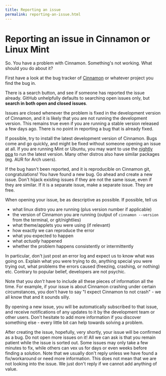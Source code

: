 ```yaml
---
title: Reporting an issue
permalink: reporting-an-issue.html
---
```


# Reporting an issue in Cinnamon or Linux Mint

So. You have a problem with Cinnamon. Something's not working. What should you do about it?

First have a look at the bug tracker of [Cinnamon](https://github.com/linuxmint/Cinnamon/issues) or whatever project you find the bug in. 

There is a search button, and see if someone has reported the issue already. GitHub unhelpfully defaults to searching open issues only, but **search in both open and closed issues**.

Issues are closed whenever the problem is fixed in the development version of Cinnamon, and it is likely that you are not running the development version. This remains true even if you are running a stable version released a few days ago. There is no point in reporting a bug that is already fixed.

If possible, try to install the latest development version of Cinnamon. Bugs come and go quickly, and might be fixed without someone opening an issue at all. If you are running Mint or Ubuntu, you may want to use the [nightly ppa](https://launchpad.net/~gwendal-lebihan-dev/+archive/ubuntu/cinnamon-nightly) to run the latest version. Many other distros also have similar packages (eg. AUR for Arch users).

If the bug hasn't been reported, and it is reproducible on Cinnamon git, congratulations! You have found a new bug. Go ahead and create a new issue. Don't hijack existing issues if they are not the same issue, even if they are similar. If it is a separate issue, make a separate issue. They are free.

When opening your issue, be as descriptive as possible. If possible, tell us

- what linux distro you are running (plus version number if applicable)
- the version of Cinnamon you are running (output of `cinnamon --version` from the terminal, or git/nightlies)
- what theme/applets you were using (if relevant)
- how exactly we can reproduce the error
- what you expected to happen
- what *actually* happened
- whether the problem happens consistently or intermittently

In particular, don't just post an error log and expect us to know what was going on. Explain what you were trying to do, anything special you were trying out, what problems the errors caused (freezing, crashing, or nothing) etc. Contrary to popular belief, developers are not psychic.

Note that you *don't* have to include all these pieces of information all the time. For example, if your issue is about Cinnamon crashing under certain circumstances, you don't have to say "I expect Cinnamon to not crash" - we all know that and it sounds silly.

By opening a new issue, you will be automatically subscribed to that issue, and receive notifications of any updates to it by the development team or other users. Don't hesitate to add more information if you discover something else - every little bit can help towards solving a problem.

After creating the issue, hopefully, very shortly, your issue will be confirmed as a bug. Do not open more issues on it! All we can ask is that you remain patient while the issue is sorted out. Some issues may only take a few minutes to fix, while others can vex us for days or even weeks before finding a solution. Note that we usually don't reply unless we have found a fix/workaround or need more information. This does not mean that we are not looking into the issue. We just don't reply if we cannot add anything of value.
